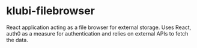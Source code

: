 # klubi-filebrowser

React application acting as a file browser for external storage. Uses React, auth0 as a measure for authentication and relies on external APIs to fetch the data.
